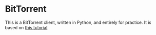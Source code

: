 # BitTorrent

This is a BitTorrent client, written in Python, and entirely for practice. It is based on [this tutorial](https://app.codecrafters.io/courses/bittorrent/stages/mn6)
